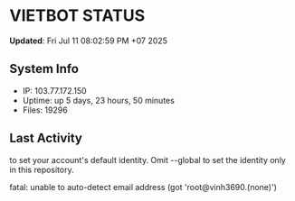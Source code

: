 # VIETBOT STATUS
**Updated**: Fri Jul 11 08:02:59 PM +07 2025

## System Info
- IP: 103.77.172.150
- Uptime: up 5 days, 23 hours, 50 minutes
- Files: 19296

## Last Activity

to set your account's default identity.
Omit --global to set the identity only in this repository.

fatal: unable to auto-detect email address (got 'root@vinh3690.(none)')
